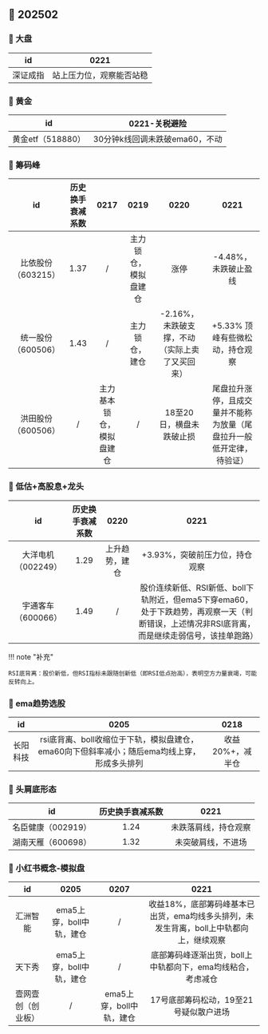 ## 📌 202502

### 🚁 大盘

|  id  |     0221     | 
|:----:|:------------:|
| 深证成指 | 站上压力位，观察能否站稳 | 

### 🚁 黄金

|      id       |      0221-关税避险      |
|:-------------:|:-------------------:|
| 黄金etf（518880） | 30分钟k线回调未跌破ema60，不动 |

### 🚁 筹码峰

|      id      | 历史换手衰减系数 |     0217     |    0219    |            0220            |                0221                |
|:------------:|:--------:|:------------:|:----------:|:--------------------------:|:----------------------------------:|
| 比依股份（603215） |   1.37   |      /       | 主力锁仓，模拟盘建仓 |             涨停             |           -4.48%，未跌破止盈线            |
| 统一股份（600506） |   1.43   |      /       |  主力锁仓，建仓   | -2.16%，未跌破支撑，不动（实际上卖了又买回来） |        +5.33% 顶峰有些微松动，持仓观察         |
| 洪田股份（600506） |    /     | 主力基本锁仓，模拟盘建仓 |     /      |       18至20日，横盘未跌破止损       | 尾盘拉升涨停，且成交量并不能称为放量（尾盘拉升一般低开定律，待验证） |

### 🚁 低估+高股息+龙头

|      id      | 历史换手衰减系数 |  0220   |                                       0221                                       |
|:------------:|:--------:|:-------:|:--------------------------------------------------------------------------------:|
| 大洋电机（002249） |   1.29   | 上升趋势，建仓 |                                +3.93%，突破前压力位，持仓观察                                |
| 宇通客车（600066） |   1.49   |    /    | 股价连续新低、RSI新低、boll下轨附近，但ema5下穿ema60，处于下跌趋势，再观察一天（判断错误，上述情况非RSI底背离，而是继续走弱信号，该挂单跑路） |

!!! note "补充"

    RSI底背离：股价新低，但RSI指标未跟随创新低（即RSI低点抬高），表明空方力量衰竭，可能反转向上。

### 🚁 ema趋势选股

|  id  |                         0205                          |    0218    |
|:----:|:-----------------------------------------------------:|:----------:|
| 长阳科技 | rsi底背离、boll收缩位于下轨，模拟盘建仓，ema60向下但斜率减小；随后ema均线上穿，形成多头排列 | 收益20%+，减半仓 |

### 🚁 头肩底形态

|      id      | 历史换手衰减系数 |    0221    |
|:------------:|:--------:|:----------:|
| 名臣健康（002919） |   1.24   | 未跌落肩线，持仓观察 |
| 湖南天雁（600698） |   1.32   | 未突破肩线，不进场  | 

### 🚁 小红书概念-模拟盘

|    id     |       0205       |       0207       |                       0221                       |
|:---------:|:----------------:|:----------------:|:------------------------------------------------:|
|   汇洲智能    | ema5上穿，boll中轨，建仓 |        /         | 收益18%，底部筹码峰基本已出货，ema均线多头排列，未发生背离，boll上中轨都向上，继续观察 |
|    天下秀    | ema5上穿，boll中轨，建仓 |        /         |        底部筹码峰逐渐出货，boll上中轨都向下，ema均线粘合，考虑减仓         | 
| 壹网壹创（创业板） |        /         | ema5上穿，boll中轨，建仓 |              17号底部筹码松动，19至21号疑似散户进场              | 
